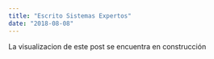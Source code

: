 ```yaml
---
title: "Escrito Sistemas Expertos"
date: "2018-08-08"
---
```


La visualizacion de este post se encuentra en construcción 


